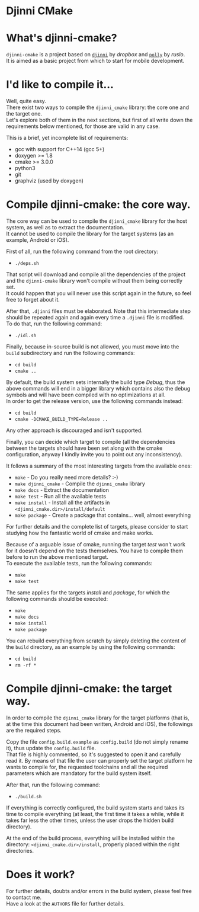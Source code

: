 # Djinni CMake

# What's djinni-cmake?

`djinni-cmake` is a project based on
[`djinni`](https://github.com/dropbox/djinni) by _dropbox_ and
[`polly`](https://github.com/ruslo/polly) by _ruslo_.<br/>
It is aimed as a basic project from which to start for mobile development.

# I'd like to compile it...

Well, quite easy.<br/>
There exist two ways to compile the `djinni_cmake` library: the core one and
the target one.<br/>
Let's explore both of them in the next sections, but first of all write down
the requirements below mentioned, for those are valid in any case.

This is a brief, yet incomplete list of requirements:

* gcc with support for C++14 (gcc 5+)
* doxygen >= 1.8
* cmake >= 3.0.0
* python3
* git
* graphviz (used by doxygen)

# Compile djinni-cmake: the core way.

The core way can be used to compile the `djinni_cmake` library for the host
system, as well as to extract the documentation.<br/>
It cannot be used to compile the library for the target systems (as an
example, Android or iOS).

First of all, run the following command from the root directory:

* `./deps.sh`

That script will download and compile all the dependencies of the project and
the `djinni-cmake` library won't compile without them being correctly set.<br/>
It could happen that you will never use this script again in the future, so feel
free to forget about it.

After that, `.djinni` files must be elaborated. Note that this intermediate step
should be repeated again and again every time a `.djinni` file is modified.<br/>
To do that, run the following command:

* `./idl.sh`

Finally, because in-source build is not allowed, you must move into the
`build` subdirectory and run the following commands:

* `cd build`
* `cmake ..`

By default, the build system sets internally the build type _Debug_, thus the
above commands will end in a bigger library which contains also the debug
symbols and will have been compiled with no optimizations at all.<br/>
In order to get the release version, use the following commands instead:

* `cd build`
* `cmake -DCMAKE_BUILD_TYPE=Release ..`

Any other approach is discouraged and isn't supported.

Finally, you can decide which target to compile (all the dependencies between
the targets should have been set along with the cmake configuration, anyway I
kindly invite you to point out any inconsistency).

It follows a summary of the most interesting targets from the available ones:

* `make` - Do you really need more details? :-)
* `make djinni_cmake` - Compile the `djinni_cmake` library
* `make docs` - Extract the documentation
* `make test` - Run all the available tests
* `make install` - Install all the artifacts in `<djinni_cmake.dir>/install/default`
* `make package` - Create a package that contains... well, almost everything

For further details and the complete list of targets, please consider to start
studying how the fantastic world of cmake and make works.

Because of a arguable issue of cmake, running the target _test_ won't work for
it doesn't depend on the tests themselves. You have to compile them before to
run the above mentioned target.<br/>
To execute the available tests, run the following commands:

* `make`
* `make test`

The same applies for the targets _install_ and _package_, for which the
following commands should be executed:

* `make`
* `make docs`
* `make install`
* `make package`

You can rebuild everything from scratch by simply deleting the content of the
`build` directory, as an example by using the following commands:

* `cd build`
* `rm -rf *`

# Compile djinni-cmake: the target way.

In order to compile the `djinni_cmake` library for the target platforms (that
is, at the time this document had been written, Android and iOS), the
followings are the required steps.

Copy the file `config.build.example` as `config.build` (do not simply rename
it), thus update the `config.build` file.<br/>
That file is highly commented, so it's suggested to open it and carefully read
it. By means of that file the user can properly set the target platform he wants
to compile for, the requested toolchains and all the required parameters which
are mandatory for the build system itself.

After that, run the following command:

* `./build.sh`

If everything is correctly configured, the build system starts and takes its
time to compile everything (at least, the first time it takes a while, while it
takes far less the other times, unless the user drops the hidden build
directory).

At the end of the build process, everything will be installed within the
directory: `<djinni_cmake.dir>/install`, properly placed within the right
directories.

# Does it work?

For further details, doubts and/or errors in the build system, please feel free
to contact me.<br/>
Have a look at the `AUTHORS` file for further details.
